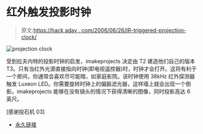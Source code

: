 # 红外触发投影时钟

> 原文:[https://hack aday . com/2006/06/26/IR-triggered-projection-clock/](https://hackaday.com/2006/06/26/ir-triggered-projection-clock/)

![projection clock](../Images/3e71ee60e893b2ce4540481a939f2ad0.png)

受到拉夫内特的投影时钟的启发，imakeprojects 决定由 T2 建造他们自己的版本 T3。只有当红外光源直接指向时钟(即电视遥控器)时，时钟才会打开。这将有利于一个房间，你通常会喜欢尽可能暗，如家庭影院。该时钟使用 38kHz 红外探测器触发 Luxeon LED。你需要旋转时钟上的偏振滤光器，这样墙上就会出现一个倒影。imakeprojects 能够在没有镜头的情况下获得清晰的图像，同时投影高达 6 英尺。

[感谢投石机 03]

*   [永久链接](http://www.imakeprojects.com/projects/projection-clock/)